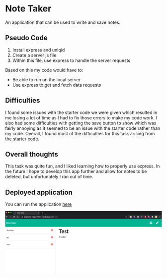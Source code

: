 # Note Taker
An application that can be used to write and save notes. 

## Pseudo Code

1. Install express and uniqid 
2. Create a server js file
3. Within this file, use express to handle the server requests

Based on this my code would have to:
- Be able to run on the local server
- Use express to get and fetch data requests

## Difficulties

I found some issues with the starter code we were given which resulted in me losing a lot of time as I had to fix those errors to make my code work. I also had some difficulties with getting the save button to show which was fairly annoying as it seemed to be an issue with the starter code rather than my code. Overall, I found most of the difficulties for this task arising from the starter code. 

## Overall thoughts

This task was quite fun, and I liked learning how to properly use express. In the future I hope to develop this app further and allow for notes to be deleted, but unfortunately I ran out of time. 


## Deployed application

You can run the application [here]( https://enigmatic-ridge-05982.herokuapp.com/)

<img src="Assets/screenshot.png">

